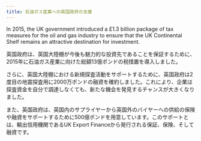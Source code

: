 ```yaml
---
title: 石油ガス産業への英国政府の支援
---
```

In 2015, the UK government introduced a £1.3 billion package of tax measures for the oil and gas industry to ensure that the UK Continental Shelf remains an attractive destination for investment. 

英国政府は、英国大陸棚が今後も魅力的な投資先であることを保証するために、2015年に石油ガス産業に向けた総額13億ポンドの税措置を導入しました。

さらに、英国大陸棚における新規探査活動をサポートするために、英国政府は2度目の地震探査用に2000万ポンドの融資を確約しました。これにより、企業は探査資金を自分で調達しなくても、新たな機会を発見するチャンスが大きくなりました。

また、英国政府は、英国内のサプライヤーから英国外のバイヤーへの供給の保険や融資をサポートするために500億ポンドを用意しています。このサポートとは、輸出信用機関であるUK Export Financeから発行される保証、保険、そして融資です。

